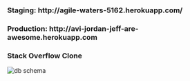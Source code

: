 <h3>Staging:  http://agile-waters-5162.herokuapp.com/ </h3>
<h3>Production: http://avi-jordan-jeff-are-awesome.herokuapp.com </h3>

<h3>Stack Overflow Clone</h3>
<img src="https://photos-5.dropbox.com/t/0/AAA8-Gx7KKXpW8CryeOttJm2iJCVIsbZzJA8ZfP0hlC7hQ/12/22698720/png/1024x768/3/1372266000/0/2/Screen%20Shot%202013-06-26%20at%2010.20.29%20AM.png/o20ZmCVUxNcVlZX70J0U7JrbvgQbcBifMEuEB68uVkA" alt="db schema" title="db schema" />
